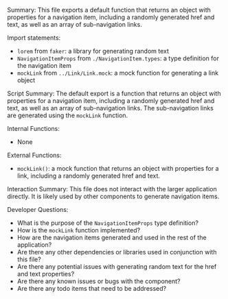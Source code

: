Summary:
This file exports a default function that returns an object with properties for a navigation item, including a randomly generated href and text, as well as an array of sub-navigation links.

Import statements:
- `lorem` from `faker`: a library for generating random text
- `NavigationItemProps` from `./NavigationItem.types`: a type definition for the navigation item
- `mockLink` from `../Link/Link.mock`: a mock function for generating a link object

Script Summary:
The default export is a function that returns an object with properties for a navigation item, including a randomly generated href and text, as well as an array of sub-navigation links. The sub-navigation links are generated using the `mockLink` function.

Internal Functions:
- None

External Functions:
- `mockLink()`: a mock function that returns an object with properties for a link, including a randomly generated href and text.

Interaction Summary:
This file does not interact with the larger application directly. It is likely used by other components to generate navigation items.

Developer Questions:
- What is the purpose of the `NavigationItemProps` type definition?
- How is the `mockLink` function implemented?
- How are the navigation items generated and used in the rest of the application?
- Are there any other dependencies or libraries used in conjunction with this file?
- Are there any potential issues with generating random text for the href and text properties? 
- Are there any known issues or bugs with the component?
- Are there any todo items that need to be addressed?